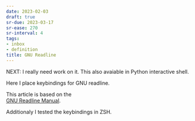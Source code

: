 ```yaml
---
date: 2023-02-03
draft: true
sr-due: 2023-03-17
sr-ease: 270
sr-interval: 4
tags:
- inbox
- definition
title: GNU Readline
---
```

   
NEXT: I really need work on it. This also avaiable in Python interactive shell.   
   
Here I place keybindings for GNU readline.   
   
This article is based on the   
[GNU Readline Manual](https://tiswww.case.edu/php/chet/readline/readline.html).   
   
Additionaly I tested the keybindings in ZSH.   
   
<!-- TODO: add materials -->